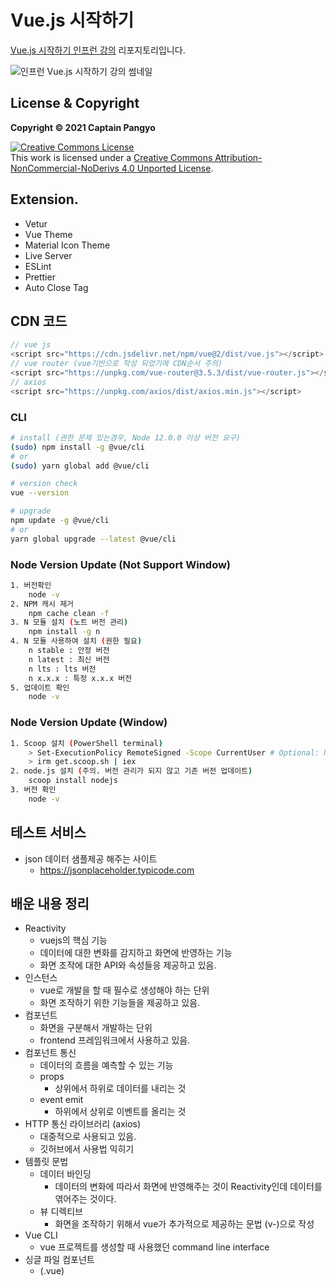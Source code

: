 # Vue.js 시작하기

[Vue.js 시작하기 인프런 강의](https://www.inflearn.com/course/Age-of-Vuejs) 리포지토리입니다.

![인프런 Vue.js 시작하기 강의 썸네일](https://cdn.inflearn.com/public/courses/324088/course_cover/ac203578-d458-44f4-b273-81cb719a89b0/lv1.png)

## License & Copyright

**Copyright © 2021 Captain Pangyo**

<a rel="license" href="http://creativecommons.org/licenses/by-nc-nd/4.0/"><img alt="Creative Commons License" style="border-width:0" src="https://i.creativecommons.org/l/by-nc-nd/4.0/88x31.png" /></a><br />This work is licensed under a <a rel="license" href="http://creativecommons.org/licenses/by-nc-nd/4.0/">Creative Commons Attribution-NonCommercial-NoDerivs 4.0 Unported License</a>.

## Extension.
- Vetur
- Vue Theme
- Material Icon Theme
- Live Server
- ESLint
- Prettier
- Auto Close Tag

## CDN 코드
``` javascript 
// vue js
<script src="https://cdn.jsdelivr.net/npm/vue@2/dist/vue.js"></script>
// vue router (vue기반으로 작성 되었기에 CDN순서 주의)
<script src="https://unpkg.com/vue-router@3.5.3/dist/vue-router.js"></script>
// axios
<script src="https://unpkg.com/axios/dist/axios.min.js"></script>
```

### CLI
``` sh
# install (권한 문제 있는경우, Node 12.0.0 이상 버전 요구)
(sudo) npm install -g @vue/cli
# or
(sudo) yarn global add @vue/cli

# version check
vue --version

# upgrade
npm update -g @vue/cli
# or
yarn global upgrade --latest @vue/cli
```

### Node Version Update (Not Support Window)
``` sh
1. 버전확인
    node -v
2. NPM 캐시 제거
    npm cache clean -f
3. N 모듈 설치 (노트 버전 관리)
    npm install -g n
4. N 모듈 사용하여 설치 (권한 필요)
    n stable : 안정 버전
    n latest : 최신 버전
    n lts : lts 버전
    n x.x.x : 특정 x.x.x 버전
5. 업데이트 확인
    node -v
```

###  Node Version Update (Window)
``` sh
1. Scoop 설치 (PowerShell terminal)
    > Set-ExecutionPolicy RemoteSigned -Scope CurrentUser # Optional: Needed to run a remote script the first time
    > irm get.scoop.sh | iex
2. node.js 설치 (주의. 버전 관리가 되지 않고 기존 버전 업데이트)
    scoop install nodejs
3. 버전 확인
    node -v
```
## 테스트 서비스
- json 데이터 샘플제공 해주는 사이트 
    + https://jsonplaceholder.typicode.com

## 배운 내용 정리
- Reactivity
    - vuejs의 핵심 기능
    - 데이터에 대한 변화를 감지하고 화면에 반영하는 기능
    - 화면 조작에 대한 API와 속성들응 제공하고 있음.
- 인스턴스
    - vue로 개발을 할 때 필수로 생성해야 하는 단위
    - 화면 조작하기 위한 기능들을 제공하고 있음.
- 컴포넌트
    - 화면을 구분해서 개발하는 단위
    - frontend 프레임워크에서 사용하고 있음.
- 컴포넌트 통신
    - 데이터의 흐름을 예측할 수 있는 기능
    - props
        - 상위에서 하위로 데이터를 내리는 것
    - event emit
        - 하위에서 상위로 이벤트를 올리는 것
- HTTP 통신 라이브러리 (axios)
    - 대중적으로 사용되고 있음.
    - 깃허브에서 사용법 익히기
- 템플릿 문법
    - 데이터 바인딩
        - 데이터의 변화에 따라서 화면에 반영해주는 것이 Reactivity인데 데이터를 엮어주는 것이다.
    - 뷰 디렉티브
        - 화면을 조작하기 위해서 vue가 추가적으로 제공하는 문법 (v-)으로 작성
- Vue CLI
    - vue 프로젝트를 생성할 때 사용했던 command line interface
- 싱글 파일 컴포넌트
    - (.vue)